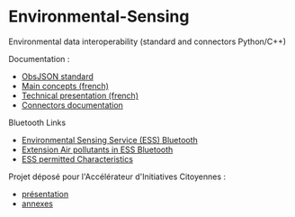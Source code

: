 # Environmental-Sensing
Environmental data interoperability (standard and connectors Python/C++)

Documentation :
- [ObsJSON standard](https://github.com/loco-philippe/Environnemental-Sensing/blob/main/documentation/ObsJSON%20-%20Standard.pdf)
- [Main concepts (french) ](https://github.com/loco-philippe/Environnemental-Sensing/blob/main/documentation/ES%20-%20Standard.pdf)
- [Technical presentation (french)](https://github.com/loco-philippe/Environnemental-Sensing/blob/main/documentation/presentation%20technique.pdf)
- [Connectors documentation](https://loco-philippe.github.io/ES.html)

Bluetooth Links 
- [Environmental Sensing Service (ESS) Bluetooth](https://www.bluetooth.org/docman/handlers/downloaddoc.ashx?doc_id=294797)
- [Extension Air pollutants in ESS Bluetooth](https://www.bluetooth.com/specifications/specs/gatt-specification-supplement-5/)
- [ESS permitted Characteristics](https://btprodspecificationrefs.blob.core.windows.net/assigned-numbers/Assigned%20Number%20Types/permitted_characteristics.pdf)

Projet déposé pour l'Accélérateur d'Initiatives Citoyennes :
- [présentation](https://github.com/loco-philippe/Environnemental-Sensing/blob/main/initiative_citoyenne/projet%20Stand-Op%20-%20Accelerateur%20Initiative%20Citoyenne.pdf)
- [annexes](https://github.com/loco-philippe/Environnemental-Sensing/blob/main/initiative_citoyenne/initiative%20citoyenne%20-%20annexes.pdf)
